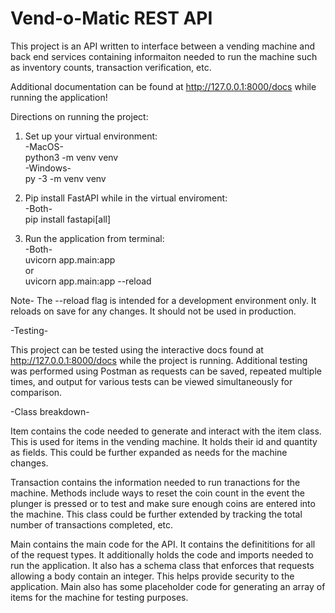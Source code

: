# Vend-o-Matic REST API

This project is an API written to interface between a vending machine and back end services containing informaiton needed to run the machine such as inventory counts,
transaction verification, etc.

Additional documentation can be found at http://127.0.0.1:8000/docs while running the application!

Directions on running the project:

1. Set up your virtual environment:</br>
-MacOS-</br>
python3 -m venv venv</br>
-Windows-</br>
py -3 -m venv venv</br>

2. Pip install FastAPI while in the virtual enviroment:</br>
-Both-</br>
pip install fastapi[all]</br>

3. Run the application from terminal:</br>
-Both-</br>
uvicorn app.main:app</br>
or</br>
uvicorn app.main:app --reload</br>

Note- The --reload flag is intended for a development environment only. It reloads on save for any changes. It should not be used in production.

-Testing-

This project can be tested using the interactive docs found at http://127.0.0.1:8000/docs while the project is running. Additional testing was performed using Postman as
requests can be saved, repeated multiple times, and output for various tests can be viewed simultaneously for comparison.

-Class breakdown-

Item contains the code needed to generate and interact with the item class. This is used for items in the vending machine. It holds their id and quantity as fields. This
could be further expanded as needs for the machine changes.

Transaction contains the information needed to run tranactions for the machine. Methods include ways to reset the coin count in the event the plunger is pressed or to test
and make sure enough coins are entered into the machine. This class could be further extended by tracking the total number of transactions completed, etc.

Main contains the main code for the API. It contains the definititions for all of the request types. It additionally holds the code and imports needed to run the
application. It also has a schema class that enforces that requests allowing a body contain an integer. This helps provide security to the application. Main also has some
placeholder code for generating an array of items for the machine for testing purposes.
